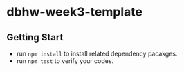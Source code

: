 # dbhw-week3-template

## Getting Start
- run `npm install` to install related dependency pacakges.
- run `npm test` to verify your codes.
